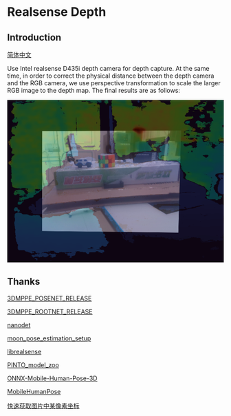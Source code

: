 # Realsense Depth

## Introduction

[简体中文](README_zh.md)

Use Intel realsense D435i depth camera for depth capture. At the same time, in order to correct the physical distance between the depth camera and the RGB camera, 
we use perspective transformation to scale the larger RGB image to the depth map. The final results are as follows:

![](images/Snipaste_2022-03-11_20-22-21.png)

## Thanks

[3DMPPE_POSENET_RELEASE](https://github.com/mks0601/3DMPPE_POSENET_RELEASE)

[3DMPPE_ROOTNET_RELEASE](https://github.com/mks0601/3DMPPE_ROOTNET_RELEASE)

[nanodet](https://github.com/RangiLyu/nanodet)

[moon_pose_estimation_setup](https://github.com/faheinrich/moon_pose_estimation_setup)

[librealsense](https://github.com/IntelRealSense/librealsense)

[PINTO_model_zoo](https://github.com/PINTO0309/PINTO_model_zoo)

[ONNX-Mobile-Human-Pose-3D](https://github.com/ibaiGorordo/ONNX-Mobile-Human-Pose-3D)

[MobileHumanPose](https://github.com/SangbumChoi/MobileHumanPose)

[快速获取图片中某像素坐标](https://www.jianshu.com/p/fc162040f174)

